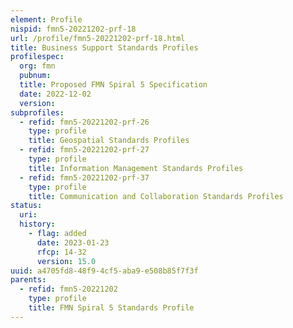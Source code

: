 ```yaml
---
element: Profile
nispid: fmn5-20221202-prf-18
url: /profile/fmn5-20221202-prf-18.html
title: Business Support Standards Profiles
profilespec:
  org: fmn
  pubnum: 
  title: Proposed FMN Spiral 5 Specification
  date: 2022-12-02
  version: 
subprofiles:
  - refid: fmn5-20221202-prf-26
    type: profile
    title: Geospatial Standards Profiles
  - refid: fmn5-20221202-prf-27
    type: profile
    title: Information Management Standards Profiles
  - refid: fmn5-20221202-prf-37
    type: profile
    title: Communication and Collaboration Standards Profiles
status:
  uri: 
  history: 
    - flag: added
      date: 2023-01-23
      rfcp: 14-32
      version: 15.0
uuid: a4705fd8-48f9-4cf5-aba9-e508b85f7f3f
parents:
  - refid: fmn5-20221202
    type: profile
    title: FMN Spiral 5 Standards Profile
---
```

